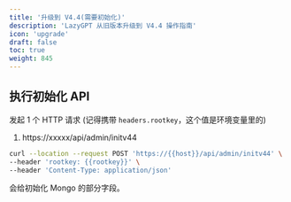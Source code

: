 ```yaml
---
title: '升级到 V4.4(需要初始化)'
description: 'LazyGPT 从旧版本升级到 V4.4 操作指南'
icon: 'upgrade'
draft: false
toc: true
weight: 845
---
```


## 执行初始化 API

发起 1 个 HTTP 请求 (记得携带 `headers.rootkey`，这个值是环境变量里的)

1. https://xxxxx/api/admin/initv44

```bash
curl --location --request POST 'https://{{host}}/api/admin/initv44' \
--header 'rootkey: {{rootkey}}' \
--header 'Content-Type: application/json'
```

会给初始化 Mongo 的部分字段。

